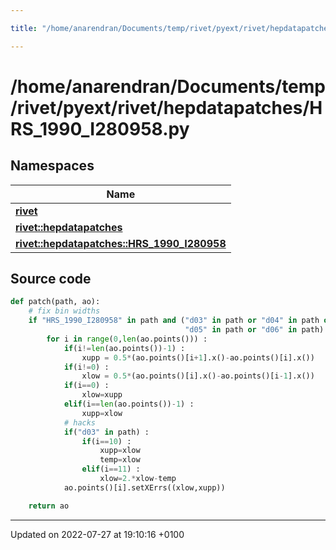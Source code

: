 ```yaml
---

title: "/home/anarendran/Documents/temp/rivet/pyext/rivet/hepdatapatches/HRS_1990_I280958.py"

---
```


# /home/anarendran/Documents/temp/rivet/pyext/rivet/hepdatapatches/HRS_1990_I280958.py



## Namespaces

| Name           |
| -------------- |
| **[rivet](http://example.org/namespaces/namespacerivet/)**  |
| **[rivet::hepdatapatches](http://example.org/namespaces/namespacerivet_1_1hepdatapatches/)**  |
| **[rivet::hepdatapatches::HRS_1990_I280958](http://example.org/namespaces/namespacerivet_1_1hepdatapatches_1_1hrs__1990__i280958/)**  |




## Source code

```python
def patch(path, ao):
    # fix bin widths
    if "HRS_1990_I280958" in path and ("d03" in path or "d04" in path or
                                       "d05" in path or "d06" in path) :
        for i in range(0,len(ao.points())) :
            if(i!=len(ao.points())-1) :
                xupp = 0.5*(ao.points()[i+1].x()-ao.points()[i].x())
            if(i!=0) :
                xlow = 0.5*(ao.points()[i].x()-ao.points()[i-1].x())
            if(i==0) :
                xlow=xupp
            elif(i==len(ao.points())-1) :
                xupp=xlow
            # hacks
            if("d03" in path) :
                if(i==10) :
                    xupp=xlow
                    temp=xlow
                elif(i==11) :
                    xlow=2.*xlow-temp
            ao.points()[i].setXErrs((xlow,xupp))

    return ao
```


-------------------------------

Updated on 2022-07-27 at 19:10:16 +0100
